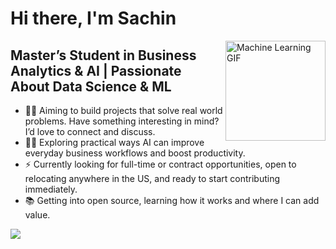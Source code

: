 # Hi there, I'm Sachin 

<img align="right" alt="Machine Learning GIF" height="160px" src="https://media.tenor.com/10403618698166797672.gif" />



## Master’s Student in Business Analytics & AI | Passionate About Data Science & ML

- 👨‍💻 Aiming to build projects that solve real world problems. Have something interesting in mind? I’d love to connect and discuss.  
- 💪🏼 Exploring practical ways AI can improve everyday business workflows and boost productivity.  
- ⚡ Currently looking for full-time or contract opportunities, open to relocating anywhere in the US, and ready to start contributing immediately.  
- 📚 Getting into open source, learning how it works and where I can add value.  



![](https://komarev.com/ghpvc/?username=sachinjain2000)
